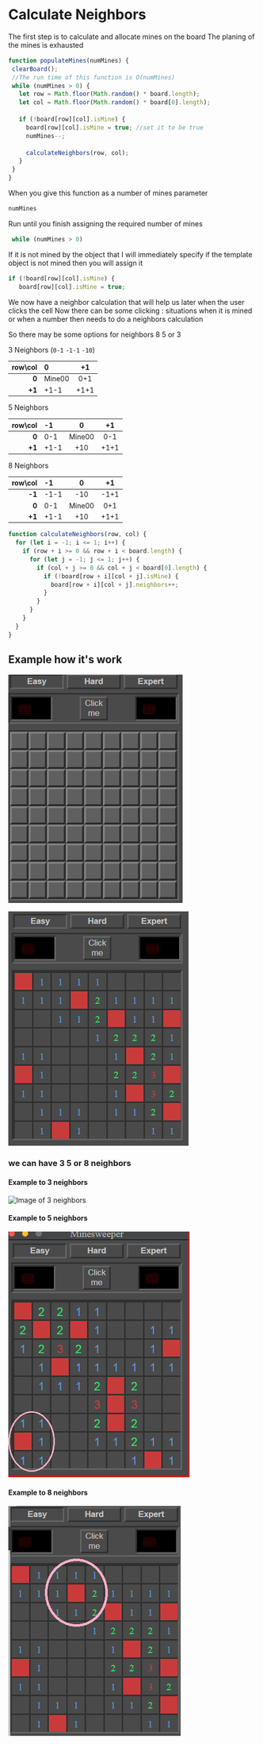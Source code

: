 # Calculate Neighbors

The first step is to calculate and allocate mines on the board
 The planing of the mines is exhausted

 ```javascript
function populateMines(numMines) {
  clearBoard();
  //The run time of this function is O(numMines)
  while (numMines > 0) {
    let row = Math.floor(Math.random() * board.length); 
    let col = Math.floor(Math.random() * board[0].length); 

    if (!board[row][col].isMine) {
      board[row][col].isMine = true; //set it to be true
      numMines--;
     
      calculateNeighbors(row, col);
    }
  }
}
 ```
 When you give this function as a number of mines parameter
  ```javascript
numMines
 ```

 Run until you finish assigning the required number of mines
 ```javascript
  while (numMines > 0)
  ```

  If it is not mined by the object that I will immediately specify 
  if the template object is not mined then you will assign it
   ```javascript
  if (!board[row][col].isMine) {
      board[row][col].isMine = true; 
  ```
  
We now have a neighbor calculation that will help us 
later when the user clicks the cell
Now there can be some clicking : 
situations when it is mined or when a number then needs to do a neighbors calculation

So there may be some options for neighbors 8 5 or 3




3 Neighbors (`0-1` `-1-1` `-10`)

| row\col   | 0      | +1     |
| ---------:| :----- |:-----: |
| **0**         | Mine00 | 0+1   
| **+1**        |   +1-1 | +1+1   |  


5 Neighbors

| row\col   | -1     | 0      | +1     |
| ---------:| :----- |:-----: |:-----: |
| **0**         |    0-1 | Mine00 | 0-1    |
| **+1**        |   +1-1 | +10    | +1+1   | 


8 Neighbors

| row\col   | -1     | 0      | +1     |
| ---------:| :----- |:-----: |:-----: |
| **-1**    |  -1-1  | -10    | -1+1   |
| **0**     |  0-1   | Mine00 | 0+1    | 
| **+1**    |  +1-1  | +10    | +1+1   | 


```javascript
function calculateNeighbors(row, col) {
  for (let i = -1; i <= 1; i++) {
    if (row + i >= 0 && row + i < board.length) {
      for (let j = -1; j <= 1; j++) {
        if (col + j >= 0 && col + j < board[0].length) {
          if (!board[row + i][col + j].isMine) {
            board[row + i][col + j].neighbors++;
          } 
        }
      }
    }
  }
}
```


## Example how it's work
![Image of Yaktocat](./img/startBoard.png)

![Image of board](./img/board.png)
### we can have 3 5 or 8 neighbors

#### Example to 3 neighbors
![Image of 3 neighbors](./img/31n.png)

#### Example to 5 neighbors
![Image of 5 neighbors](./img/51n.png)

#### Example to 8 neighbors
![Image of 8 neighbors](./img/81n.png)
